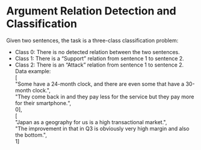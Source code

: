 # Argument Relation Detection and Classification
Given two sentences, the task is a three-class classification problem:
* Class 0: There is no detected relation between the two sentences.
* Class 1: There is a “Support” relation from sentence 1 to sentence 2.
* Class 2: There is an “Attack” relation from sentence 1 to sentence 2. <br>
Data example: <br>
\[ <br>
"Some have a 24-month clock, and there are even some that have a 30-month clock.", <br>
"They come back in and they pay less for the service but they pay more for their smartphone.“, <br>
0], <br>
\[ <br>
"Japan as a geography for us is a high transactional market.", <br>
"The improvement in that in Q3 is obviously very high margin and also the bottom.", <br>
1]
